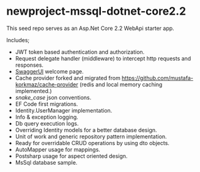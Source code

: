# newproject-mssql-dotnet-core2.2

This seed repo serves as an Asp.Net Core 2.2 WebApi starter app.

Includes;
* JWT token based authentication and authorization.
* Request delegate handler (middleware) to intercept http requests and responses.
* <a href="https://swagger.io/swagger-ui/" title="SwaggerUI">SwaggerUI</a> welcome page.
* Cache provider forked and migrated from https://github.com/mustafa-korkmaz/cache-provider (redis and local memory caching implemented.)
* <i>snake_case</i> json conventions.
* EF Code first migrations.
* Identity.UserManager implementation.
* Info & exception logging.
* Db query execution logs.
* Overriding Identity models for a better database design.
* Unit of work and generic repository pattern implementation.
* Ready for overridable CRUD operations by using dto objects.
* AutoMapper usage for mappings.
* Postsharp usage for aspect oriented design.
* MsSql database sample.
